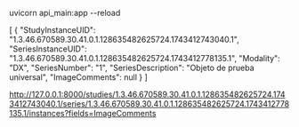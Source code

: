 uvicorn api_main:app --reload

[
  {
    "StudyInstanceUID": "1.3.46.670589.30.41.0.1.128635482625724.1743412743040.1",
    "SeriesInstanceUID": "1.3.46.670589.30.41.0.1.128635482625724.1743412778135.1",
    "Modality": "DX",
    "SeriesNumber": "1",
    "SeriesDescription": "Objeto de prueba universal",
    "ImageComments": null
  }
]

http://127.0.0.1:8000/studies/1.3.46.670589.30.41.0.1.128635482625724.1743412743040.1/series/1.3.46.670589.30.41.0.1.128635482625724.1743412778135.1/instances?fields=ImageComments